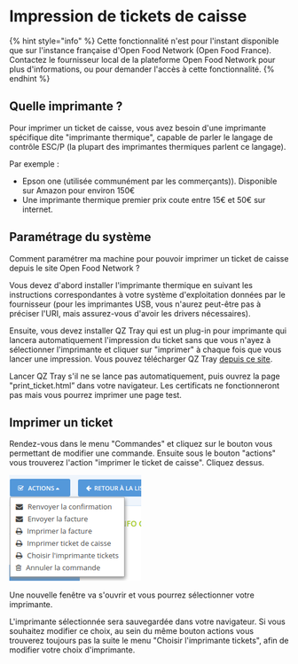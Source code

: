# Impression de tickets de caisse

{% hint style="info" %}
Cette fonctionnalité n'est pour l'instant disponible que sur l'instance française d'Open Food Network \(Open Food France\). Contactez le fournisseur local de la plateforme Open Food Network pour plus d'informations, ou pour demander l'accès à cette fonctionnalité.
{% endhint %}

## Quelle imprimante ?

Pour imprimer un ticket de caisse, vous avez besoin d'une imprimante spécifique dite "imprimante thermique", capable de parler le langage de contrôle ESC/P \(la plupart des imprimantes thermiques parlent ce langage\). 

Par exemple :  
-  Epson one \(utilisée communément par les commerçants\)\). Disponible sur Amazon pour environ 150€  
- Une imprimante thermique premier prix coute entre 15€ et 50€ sur internet. 

## Paramétrage du système

Comment paramétrer ma machine pour pouvoir imprimer un ticket de caisse depuis le site Open Food Network ?

Vous devez d'abord installer l'imprimante thermique en suivant les instructions correspondantes à votre système d'exploitation données par le fournisseur \(pour les imprimantes USB, vous n'aurez peut-être pas à préciser l'URI, mais assurez-vous d'avoir les drivers nécessaires\).

Ensuite, vous devez installer QZ Tray qui est un plug-in pour imprimante qui lancera automatiquement l'impression du ticket sans que vous n'ayez à sélectionner l'imprimante et cliquer sur "imprimer" à chaque fois que vous lancer une impression. Vous pouvez télécharger QZ Tray [depuis ce site](https://qz.io/download/#).

Lancer QZ Tray s'il ne se lance pas automatiquement, puis ouvrez la page "print\_ticket.html” dans votre navigateur. Les certificats ne fonctionneront pas mais vous pourrez imprimer une page test. 

## Imprimer un ticket

Rendez-vous dans le menu "Commandes" et cliquez sur le bouton vous permettant de modifier une commande. Ensuite sous le bouton "actions" vous trouverez l'action "imprimer le ticket de caisse". Cliquez dessus.

![](../../.gitbook/assets/capture-du-2019-08-23-00-09-46.png)

Une nouvelle fenêtre va s'ouvrir et vous pourrez sélectionner votre imprimante.

L'imprimante sélectionnée sera sauvegardée dans votre navigateur.  Si vous souhaitez modifier ce choix, au sein du même bouton actions vous trouverez toujours pas la suite le menu "Choisir l'imprimante tickets", afin de modifier votre choix d'imprimante.

